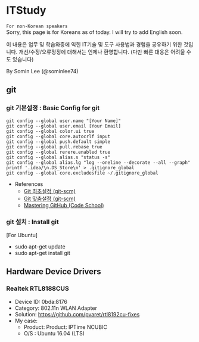 # ITStudy

`For non-Korean speakers`   
  Sorry, this page is for Koreans as of today. I will try to add English soon.

이 내용은 업무 및 학습와중에 익힌 IT기술 및 도구 사용법과 경험을 공유하기 위한 것입니다.
개선/수정/오류정정에 대해서는 언제나 환영합니다. (다만 빠른 대응은 어려울 수도 있습니다)

By Somin Lee (@sominlee74)

## git

### git 기본설정 : Basic Config for git 

    git config --global user.name "[Your Name]"
    git config --global user.email [Your Email]
    git config --global color.ui true
    git config --global core.autocrlf input
    git config --global push.default simple
    git config --global pull.rebase true
    git config --global rerere.enabled true
    git config --global alias.s "status -s"
    git config --global alias.lg "log --oneline --decorate --all --graph"
    printf '.idea/\n.DS_Store\n' > .gitignore_global
    git config --global core.excludesfile ~/.gitignore_global

    

* References
  * [Git 최초설정 (git-scm)](https://git-scm.com/book/ko/v2/%EC%8B%9C%EC%9E%91%ED%95%98%EA%B8%B0-Git-%EC%B5%9C%EC%B4%88-%EC%84%A4%EC%A0%95)
  * [Git 맞춤설정 (git-scm)](https://git-scm.com/book/ko/v2/Git%EB%A7%9E%EC%B6%A4-Git-%EC%84%A4%EC%A0%95%ED%95%98%EA%B8%B0)
  * [Mastering GitHub (Code School)](http://campus.codeschool.com/courses/mastering-github/level/1/section/1/video/1)
 
### git 설치 : Install git

[For Ubuntu]
* sudo apt-get update
* sudo apt-get install git


## Hardware Device Drivers

### Realtek RTL8188CUS

* Device ID: 0bda:8176
* Category: 802.11n WLAN Adapter
* Solution: https://github.com/pvaret/rtl8192cu-fixes
* My case:
   * Product: Product: IPTime NCUBIC
   * O/S    :  Ubuntu 16.04 (LTS)
 

